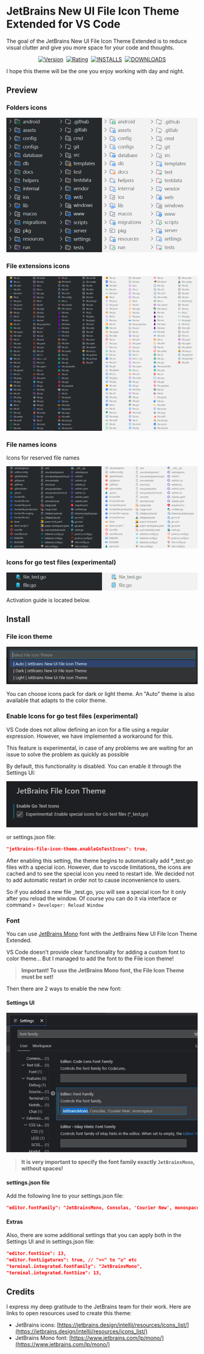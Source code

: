 # JetBrains New UI File Icon Theme Extended for VS Code

The goal of the JetBrains New UI File Icon Theme Extended is to reduce visual clutter and give you more space for your code and thoughts.

<p align="center">
    <a href="https://marketplace.visualstudio.com/items?itemName=fogio.jetbrains-file-icon-theme"><img src="https://img.shields.io/visual-studio-marketplace/v/fogio.jetbrains-file-icon-theme?style=for-the-badge&colorA=555555&colorB=007ec6&label=VERSION" alt="Version"></a>&nbsp;
    <a href="https://marketplace.visualstudio.com/items?itemName=fogio.jetbrains-file-icon-theme"><img src="https://img.shields.io/visual-studio-marketplace/r/fogio.jetbrains-file-icon-theme?style=for-the-badge&colorA=555555&colorB=007ec6&label=RATING" alt="Rating"></a>&nbsp;
    <a href="https://marketplace.visualstudio.com/items?itemName=fogio.jetbrains-file-icon-theme"><img src="https://img.shields.io/visual-studio-marketplace/i/fogio.jetbrains-file-icon-theme?style=for-the-badge&colorA=555555&colorB=007ec6&label=Installs" alt="INSTALLS"></a>&nbsp;
    <a href="https://marketplace.visualstudio.com/items?itemName=fogio.jetbrains-file-icon-theme"><img src="https://img.shields.io/visual-studio-marketplace/d/fogio.jetbrains-file-icon-theme?style=for-the-badge&colorA=555555&colorB=007ec6&label=Downloads" alt="DOWNLOADS"></a>
</p>

I hope this theme will be the one you enjoy working with day and night.

## Preview

### Folders icons

![Preview folders icons](https://raw.githubusercontent.com/fogio-org/vscode-jetbrains-file-icon-theme/refs/heads/master/assets/img/preview_folders.png)

### File extensions icons

![Preview file extensions icons](https://raw.githubusercontent.com/fogio-org/vscode-jetbrains-file-icon-theme/refs/heads/master/assets/img/preview_file_extensions.png)

### File names icons

Icons for reserved file names

![Preview file names icons](https://raw.githubusercontent.com/fogio-org/vscode-jetbrains-file-icon-theme/refs/heads/master/assets/img/preview_file_names.png)

### Icons for go test files (experimental)

![Preview go test files](https://raw.githubusercontent.com/fogio-org/vscode-jetbrains-file-icon-theme/refs/heads/master/assets/img/preview_go_test_files.png)

Activation guide is located below.

## Install

### File icon theme

![Select theme](https://raw.githubusercontent.com/fogio-org/vscode-jetbrains-file-icon-theme/refs/heads/master/assets/img/guide_select_theme.png)

You can choose icons pack for dark or light theme. An "Auto" theme is also available that adapts to the color theme.

### Enable Icons for go test files (experimental)

VS Code does not allow defining an icon for a file using a regular expression. However, we have implemented a workaround for this.

This feature is experimental, in case of any problems we are waiting for an issue to solve the problem as quickly as possible

By default, this functionality is disabled. You can enable it through the Settings UI:

![guide_enable_go_test_icons](https://raw.githubusercontent.com/fogio-org/vscode-jetbrains-file-icon-theme/refs/heads/master/assets/img/guide_enable_go_test_icons.png)

or settings.json file:

```json
"jetbrains-file-icon-theme.enableGoTestIcons": true,
```

After enabling this setting, the theme begins to automatically add *_test.go files with a special icon. However, due to vscode limitations, the icons are cached and to see the special icon you need to restart ide. We decided not to add automatic restart in order not to cause inconvenience to users.

So if you added a new file _test.go, you will see a special icon for it only after you reload the window. Of course you can do it via interface or command `> Developer: Reload Window`

### Font

You can use [JetBrains Mono](https://www.jetbrains.com/lp/mono/) font with the JetBrains New UI File Icon Theme Extended.

VS Code doesn't provide clear functionality for adding a custom font to color theme... But I managed to add the font to the File icon theme!

> **Important! To use the JetBrains Mono font, the File Icon Theme must be set!**

Then there are 2 ways to enable the new font:

#### Settings UI

![Change font in settings UI](https://raw.githubusercontent.com/fogio-org/vscode-jetbrains-file-icon-theme/refs/heads/master/assets/img/guide_change_font_settings_ui.jpg)

> **It is very important to specify the font family exactly `JetBrainsMono`, without spaces!**

#### settings.json file

Add the following line to your settings.json file:

```json
"editor.fontFamily": "JetBrainsMono, Consolas, 'Courier New', monospace",
```

#### Extras

Also, there are some additional settings that you can apply both in the Settings UI and in settings.json file:

```json
"editor.fontSize": 13,
"editor.fontLigatures": true, // ">=" to "≥" etc
"terminal.integrated.fontFamily": "JetBrainsMono",
"terminal.integrated.fontSize": 13,
```

## Credits

I express my deep gratitude to the JetBrains team for their work. Here are links to open resources used to create this theme:

- JetBrains icons: [https://jetbrains.design/intellij/resources/icons_list/](https://jetbrains.design/intellij/resources/icons_list/)
- JetBrains Mono font: [https://www.jetbrains.com/lp/mono/](https://www.jetbrains.com/lp/mono/)
